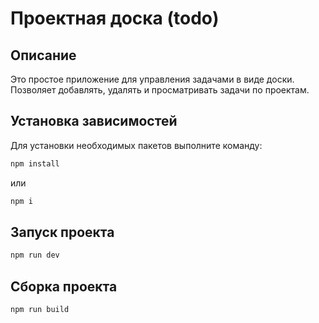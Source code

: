 # Проектная доска (todo)

## Описание
Это простое приложение для управления задачами в виде доски. Позволяет добавлять, удалять и просматривать задачи по проектам.

## Установка зависимостей
Для установки необходимых пакетов выполните команду:

```bash
npm install
```
или
```bash
npm i
```

## Запуск проекта
```bash
npm run dev
```

## Сборка проекта
```bash
npm run build

